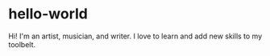 # hello-world
Hi! I'm an artist, musician, and writer. I love to learn and add new skills to my toolbelt. 
